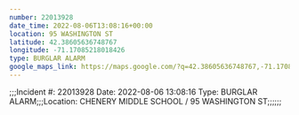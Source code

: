 ```yaml
---
number: 22013928
date_time: 2022-08-06T13:08:16+00:00
location: 95 WASHINGTON ST
latitude: 42.38605636748767
longitude: -71.17085218018426
type: BURGLAR ALARM
google_maps_link: https://maps.google.com/?q=42.38605636748767,-71.17085218018426
---
```


;;;Incident #: 22013928  Date: 2022-08-06 13:08:16   Type: BURGLAR ALARM;;;Location: CHENERY MIDDLE SCHOOL / 95 WASHINGTON ST;;;;;;
